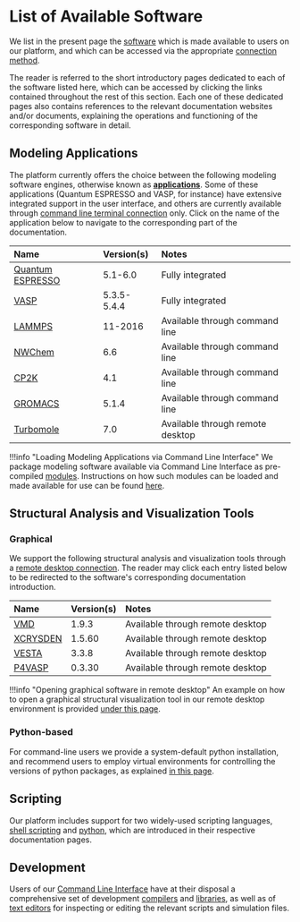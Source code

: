 # List of Available Software

We list in the present page the [software](../software/overview.md) which is made available to users on our platform, and which can be accessed via the appropriate [connection method](../remote-connection/overview.md). 

The reader is referred to the short introductory pages dedicated to each of the software listed here, which can be accessed by clicking the links contained throughout the rest of this section. Each one of these dedicated pages also contains references to the relevant documentation websites and/or documents, explaining the operations and functioning of the corresponding software in detail.

## Modeling Applications

The platform currently offers the choice between the following modeling software engines, otherwise known as **[applications](../software/applications.md)**. Some of these applications (Quantum ESPRESSO and VASP, for instance) have extensive integrated support in the user interface, and others are currently available through [command line terminal connection](../cli/overview.md) only. Click on the name of the application below to navigate to the corresponding part of the documentation.

| Name    |  Version(s)      | Notes      |
| :-------- |:----------- |:------------- |
| [Quantum ESPRESSO](modeling/quantum-espresso.md) | 5.1-6.0 | Fully integrated |
| [VASP](modeling/vasp.md)      | 5.3.5-5.4.4 | Fully integrated |
| [LAMMPS](modeling/lammps.md)    | 11-2016 | Available through command line |
| [NWChem](modeling/nwchem.md)    | 6.6     | Available through command line |
| [CP2K](modeling/cp2k.md)      | 4.1     | Available through command line |
| [GROMACS](modeling/gromacs.md) |   5.1.4  | Available through command line |
| [Turbomole](modeling/turbomole.md) | 7.0     | Available through remote desktop |

!!!info "Loading Modeling Applications via Command Line Interface"
    We package modeling software available via Command Line Interface as pre-compiled [modules](../cli/modules.md). Instructions on how such modules can be loaded and made available for use can be found [here](../cli/actions/modules-actions.md).

## Structural Analysis and Visualization Tools

### Graphical

We support the following structural analysis and visualization tools through a [remote desktop connection](../remote-connection/remote-desktop.md). The reader may click each entry listed below to be redirected to the software's corresponding documentation introduction.

| Name      |  Version(s) | Notes         |
| :-------- |:----------- |:------------- |
| [VMD](analysis/vmd.md) | 1.9.3 | Available through remote desktop |
| [XCRYSDEN](analysis/xcrysden.md) |  1.5.60 | Available through remote desktop |
| [VESTA](analysis/vesta.md)  | 3.3.8 | Available through remote desktop |
| [P4VASP](analysis/p4vasp.md) |  0.3.30 | Available through remote desktop |

!!!info "Opening graphical software in remote desktop"
    An example on how to open a graphical structural visualization tool in our remote desktop environment is provided [under this page](../remote-connection/actions-rd/open-app.md).

### Python-based

For command-line users we provide a system-default python installation, and recommend users to employ virtual environments for controlling the versions of python packages, as explained [in this page](../cli/actions/create-python-env.md).

## Scripting

Our platform includes support for two widely-used scripting languages, [shell scripting](scripting/shell.md) and [python](scripting/python.md), which are introduced in their respective documentation pages.

## Development

Users of our [Command Line Interface](../cli/overview.md) have at their disposal a comprehensive set of development [compilers](development/compilers.md) and [libraries](development/libraries.md), as well as of [text editors](development/text-editors.md) for inspecting or editing the relevant scripts and simulation files.
